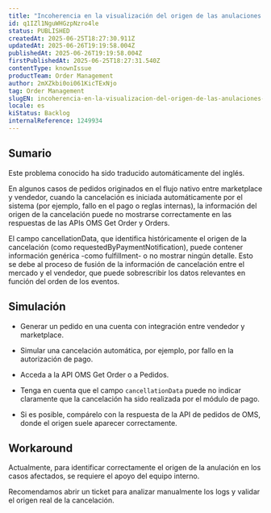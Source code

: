 ```yaml
---
title: "Incoherencia en la visualización del origen de las anulaciones de pedidos en la API Get Orders."
id: q1IZl1NguWHGzpNzro4le
status: PUBLISHED
createdAt: 2025-06-25T18:27:30.911Z
updatedAt: 2025-06-26T19:19:58.004Z
publishedAt: 2025-06-26T19:19:58.004Z
firstPublishedAt: 2025-06-25T18:27:31.540Z
contentType: knownIssue
productTeam: Order Management
author: 2mXZkbi0oi061KicTExNjo
tag: Order Management
slugEN: incoherencia-en-la-visualizacion-del-origen-de-las-anulaciones-de-pedidos-en-la-api-get-orders
locale: es
kiStatus: Backlog
internalReference: 1249934
---
```


## Sumario

<div class="alert alert-info">
  <p>Este problema conocido ha sido traducido automáticamente del inglés.</p>
</div>


En algunos casos de pedidos originados en el flujo nativo entre marketplace y vendedor, cuando la cancelación es iniciada automáticamente por el sistema (por ejemplo, fallo en el pago o reglas internas), la información del origen de la cancelación puede no mostrarse correctamente en las respuestas de las APIs OMS Get Order y Orders.

El campo cancellationData, que identifica históricamente el origen de la cancelación (como requestedByPaymentNotification), puede contener información genérica -como fulfillment- o no mostrar ningún detalle. Esto se debe al proceso de fusión de la información de cancelación entre el mercado y el vendedor, que puede sobrescribir los datos relevantes en función del orden de los eventos.


##

## Simulación



- Generar un pedido en una cuenta con integración entre vendedor y marketplace.

- Simular una cancelación automática, por ejemplo, por fallo en la autorización de pago.

- Acceda a la API OMS Get Order o a Pedidos.

- Tenga en cuenta que el campo `cancellationData` puede no indicar claramente que la cancelación ha sido realizada por el módulo de pago.

- Si es posible, compárelo con la respuesta de la API de pedidos de OMS, donde el origen suele aparecer correctamente.



## Workaround


Actualmente, para identificar correctamente el origen de la anulación en los casos afectados, se requiere el apoyo del equipo interno.

Recomendamos abrir un ticket para analizar manualmente los logs y validar el origen real de la cancelación.






